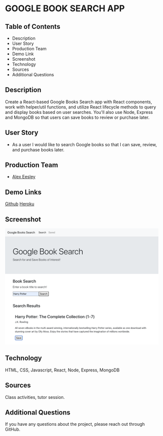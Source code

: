 # GOOGLE BOOK SEARCH APP

## Table of Contents
* Description
* User Story
* Production Team
* Demo Link
* Screenshot
* Technology
* Sources
* Additional Questions   

## Description 
Create a React-based Google Books Search app with React components, work with helper/util functions, and utilize React lifecycle methods to query and display books based on user searches. You'll also use Node, Express and MongoDB so that users can save books to review or purchase later.

## User Story

* As a user I would like to search Google books so that I can save, review, and purchase books later.

## Production Team
* [Alex Eesley ](https://github.com/aeesley)

## Demo Links 
[Github](https://github.com/aeesley/google-book-search-app) 
[Heroku](https://floating-mountain-06663.herokuapp.com/)

## Screenshot
![Home](./search-page.png)

## Technology
HTML, CSS, Javascript, React, Node, Express, MongoDB

## Sources
Class activities, tutor session.

## Additional Questions
If you have any questions about the project, please reach out through GitHub.